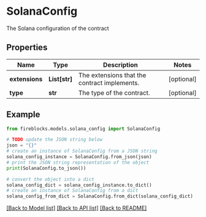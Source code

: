 # SolanaConfig

The Solana configuration of the contract

## Properties

Name | Type | Description | Notes
------------ | ------------- | ------------- | -------------
**extensions** | **List[str]** | The extensions that the contract implements. | [optional] 
**type** | **str** | The type of the contract. | [optional] 

## Example

```python
from fireblocks.models.solana_config import SolanaConfig

# TODO update the JSON string below
json = "{}"
# create an instance of SolanaConfig from a JSON string
solana_config_instance = SolanaConfig.from_json(json)
# print the JSON string representation of the object
print(SolanaConfig.to_json())

# convert the object into a dict
solana_config_dict = solana_config_instance.to_dict()
# create an instance of SolanaConfig from a dict
solana_config_from_dict = SolanaConfig.from_dict(solana_config_dict)
```
[[Back to Model list]](../README.md#documentation-for-models) [[Back to API list]](../README.md#documentation-for-api-endpoints) [[Back to README]](../README.md)


